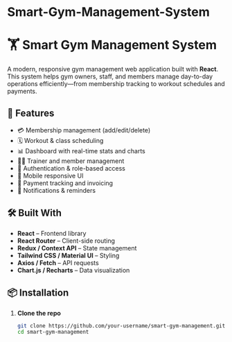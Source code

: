 # Smart-Gym-Management-System
# 🏋️ Smart Gym Management System

A modern, responsive gym management web application built with **React**. This system helps gym owners, staff, and members manage day-to-day operations efficiently—from membership tracking to workout schedules and payments.

## 🚀 Features

- 💳 Membership management (add/edit/delete)
- 🗓️ Workout & class scheduling
- 📊 Dashboard with real-time stats and charts
- 🧑‍🏫 Trainer and member management
- 🔐 Authentication & role-based access
- 📱 Mobile responsive UI
- 🧾 Payment tracking and invoicing
- 🔔 Notifications & reminders

## 🛠️ Built With

- **React** – Frontend library
- **React Router** – Client-side routing
- **Redux / Context API** – State management
- **Tailwind CSS / Material UI** – Styling
- **Axios / Fetch** – API requests
- **Chart.js / Recharts** – Data visualization

## 📦 Installation

1. **Clone the repo**
   ```bash
   git clone https://github.com/your-username/smart-gym-management.git
   cd smart-gym-management
